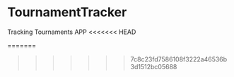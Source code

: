 # TournamentTracker
Tracking Tournaments APP
<<<<<<< HEAD

=======
>>>>>>> 7c8c23fd7586108f3222a46536b3d1512bc05688
